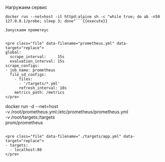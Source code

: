 Нагружаем сервис
```
docker run --net=host -it httpd:alpine sh -c "while true; do ab -n50 127.0.0.1/probe; sleep 3; done"```{{execute}}

Запускаем прометеус


<pre class="file" data-filename="prometheus.yml" data-target="replace">
global:
  scrape_interval:     15s
  evaluation_interval: 15s
scrape_configs:
- job_name: prometheus
  file_sd_configs:
    - files:
      - '/targets/*.yml'
      refresh_interval: 10s
    metrics_path: /metrics
</pre>

```
docker run -d --net=host \
   -v /root/prometheus.yml:/etc/prometheus/prometheus.yml \
   -v /root/targets:/targets\
   prom/prometheus
```{{execute}}

<pre class="file" data-filename="./targets/app.yml" data-target="replace">
- targets:
  - localhost:80
</pre>
